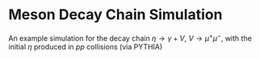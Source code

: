 # Meson Decay Chain Simulation

An example simulation for the decay chain $\eta \to \gamma + V$, $V\to \mu^+ \mu^-$, with the 
initial $\eta$ produced in $pp$ collisions (via PYTHIA)
